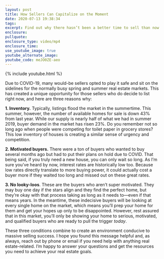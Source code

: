 ```yaml
---
layout: post
title: How Sellers Can Capitalize on the Moment
date: 2020-07-13 19:38:34
tags:
excerpt: Find out why there hasn’t been a better time to sell than now.
enclosure:
pullquote:
enclosure_type: video/mp4
enclosure_time:
use_youtube_image: true
youtube_alternate_image:
youtube_code: meJO0ZE-aeo
---
```


{% include youtube.html %}

Due to COVID-19, many would-be sellers opted to play it safe and sit on the sidelines for the normally busy spring and summer real estate markets. This has created a unique opportunity for those sellers who do decide to list right now, and here are three reasons why:&nbsp;

**1\. Inventory.** Typically, listings flood the market in the summertime. This summer, however, the number of available homes for sale is down 43% from last year. While our supply is nearly half of what we had in summer 2019, buyer demand in the market has risen 23%. Do you remember not so long ago when people were competing for toilet paper in grocery stores? This low inventory of houses is creating a similar sense of urgency and competition.&nbsp;

**2\. Motivated buyers.** There were a ton of buyers who wanted to buy several months ago but had to put their plans on hold due to COVID. That being said, if you truly need a new house, you can only wait so long. As I’m sure you’ve heard by now, interest rates are historically low too. Because low rates directly translate to more buying power, it could actually cost a buyer more if they waited too long and missed out on these great rates.&nbsp;

**3\. No looky-loos**. These are the buyers who aren’t super motivated. They may buy one day if the stars align and they find the perfect home, but they’re okay with that process taking as long as it needs to—even if that means years. In the meantime, these indecisive buyers will be looking at every single home on the market, which means you’ll prep your home for them and get your hopes up only to be disappointed. However, rest assured that in this market, you’ll only be showing your home to serious, motivated, and qualified buyers who are ready to pull the trigger *today*.&nbsp;

These three conditions combine to create an environment conducive to massive selling success. I hope you found this message helpful and, as always, reach out by phone or email if you need help with anything real estate-related. I’m happy to answer your questions and get the resources you need to achieve your real estate goals.&nbsp;